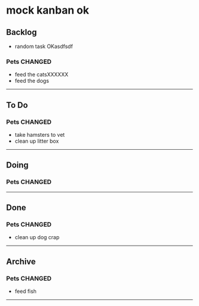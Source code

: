 # mock kanban ok

## Backlog

- random task OKasdfsdf

### Pets CHANGED

- feed the catsXXXXXX
- feed the dogs

----------

## To Do

### Pets CHANGED

- take hamsters to vet
- clean up litter box

----------

## Doing

### Pets CHANGED

----------

## Done

### Pets CHANGED

- clean up dog crap

----------

## Archive

### Pets CHANGED

- feed fish

----------
